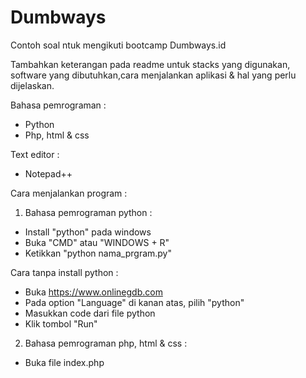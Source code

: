 # Dumbways
Contoh soal ntuk mengikuti bootcamp Dumbways.id

Tambahkan keterangan pada readme untuk stacks yang digunakan, software yang dibutuhkan,cara menjalankan aplikasi & hal yang perlu dijelaskan.

Bahasa pemrograman :
- Python
- Php, html & css

Text editor :
- Notepad++


Cara menjalankan program :

1. Bahasa pemrograman python :
- Install "python" pada windows
- Buka "CMD" atau "WINDOWS + R"
- Ketikkan "python nama_prgram.py"

Cara tanpa install python :
- Buka https://www.onlinegdb.com
- Pada option "Language" di kanan atas, pilih "python"
- Masukkan code dari file python
- Klik tombol "Run"


2. Bahasa pemrograman php, html & css :
- Buka file index.php


